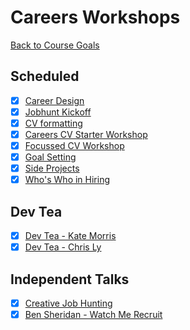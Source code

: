 # Careers Workshops

[Back to Course Goals](../README.md)

## Scheduled

- [x] [Career Design](careers_design_workshop.md)
- [x] [Jobhunt Kickoff](jobhunt_kickoff.md)
- [x] [CV formatting](cv_formatting_workshop.md)
- [x] [Careers CV Starter Workshop](cv_starter_workshop.md)
- [x] [Focussed CV Workshop](focussed_cv_workshop.md)
- [x] [Goal Setting](goal_setting.md)
- [x] [Side Projects](side_projects.md)
- [x] [Who's Who in Hiring](whos_who_in_hiring.md)

## Dev Tea

- [x] [Dev Tea - Kate Morris](dev_tea_kate_morris.md)
- [x] [Dev Tea - Chris Ly](dev_tea_chris_ly.md)

## Independent Talks

- [x] [Creative Job Hunting](creative_job_hunting.md)
- [x] [Ben Sheridan - Watch Me Recruit](watch_me_recruit.md)
